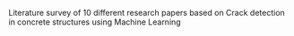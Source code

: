 Literature survey of 10 different research papers based on Crack detection in concrete structures using Machine Learning
